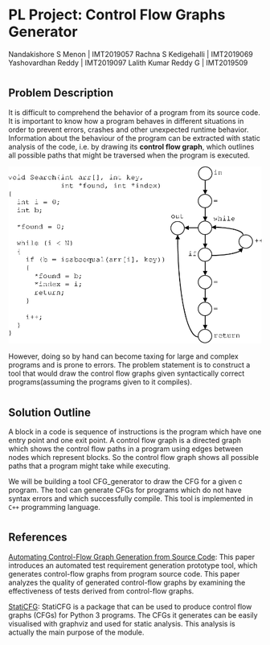 # PL Project: Control Flow Graphs Generator

Nandakishore S Menon | IMT2019057
Rachna S Kedigehalli | IMT2019069
Yashovardhan Reddy | IMT2019097
Lalith Kumar Reddy G | IMT2019509

#

## Problem Description

It is difficult to comprehend the behavior of a program from its source code. It is important to know how a program behaves in different situations in order to prevent errors, crashes and other unexpected runtime behavior. Information about the behaviour of the program can be extracted with static analysis of the code, i.e. by drawing its **control flow graph**, which outlines all possible paths that might be traversed when the program is executed. 

![CFG Example](/images/CFG_Figure.png "CFG Example")

However, doing so by hand can become taxing for large and complex programs and is prone to errors. The problem statement is to construct a tool that would draw the control flow graphs given syntactically correct programs(assuming the programs given to it compiles).

#

## Solution Outline

A block in a code is sequence of instructions is the program which have one entry point and one exit point. A control flow graph is a directed graph which shows the control flow paths in a program using edges between nodes which represent blocks. So the control flow graph shows all possible paths that a program might take while executing. 

We will be building a tool CFG_generator to draw the CFG for a given c program. The tool can generate CFGs for programs which do not have syntax errors and which successfully compile. This tool is implemented in ```C++``` programming language.

#

## References

[Automating Control-Flow Graph Generation from Source Code](https://libraetd.lib.virginia.edu/downloads/4t64gn77x?filename=Le\_Kenneth\_Technical\_Report.pdf): This paper introduces an automated test requirement generation prototype tool, which generates control-flow graphs from program source code. This paper analyzes the quality of generated control-flow graphs by examining the effectiveness of tests derived from control-flow graphs. 

[StatiCFG](https://github.com/coetaur0/staticfg): StatiCFG is a package that can be used to produce control flow graphs (CFGs) for Python 3 programs. The CFGs it generates can be easily visualised with graphviz and used for static analysis. This analysis is actually the main purpose of the module.
